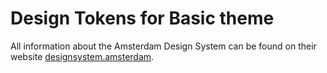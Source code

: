 # Design Tokens for Basic theme

All information about the Amsterdam Design System can be found on their website [designsystem.amsterdam](https://designsystem.amsterdam/).
